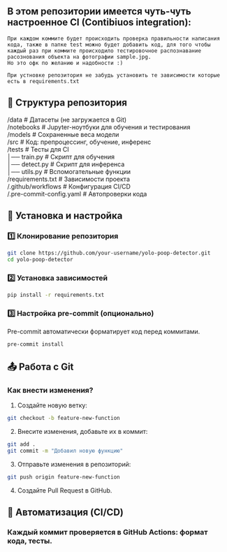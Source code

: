 ## В этом репозитории имеется чуть-чуть настроенное CI (Contibiuos integration): 
    При каждом коммите будет происходить проверка правильности написания кода, также в папке test можно будет добавить код, для того чтобы каждый раз при коммите происходило тестировочное распознавание расознования объекта на фотографии sample.jpg.
    Но это офк по желанию и надобности :) 

    При устновке репозитория не забудь установить те зависимости которые есть в requirements.txt

## 📂 Структура репозитория

/data                 # Датасеты (не загружается в Git)  
/notebooks            # Jupyter-ноутбуки для обучения и тестирования  
/models               # Сохраненные веса модели  
/src                  # Код: препроцессинг, обучение, инференс  
/tests                # Тесты для CI  
│── train.py          # Скрипт для обучения  
│── detect.py         # Скрипт для инференса  
│── utils.py          # Вспомогательные функции  
/requirements.txt     # Зависимости проекта  
/.github/workflows    # Конфигурация CI/CD  
/.pre-commit-config.yaml # Автопроверки кода  

## 🔧 Установка и настройка

### 1️⃣ Клонирование репозитория
```bash
git clone https://github.com/your-username/yolo-poop-detector.git
cd yolo-poop-detector
```

### 2️⃣ Установка зависимостей
```bash
pip install -r requirements.txt
```

### 3️⃣ Настройка pre-commit (опционально)
Pre-commit автоматически форматирует код перед коммитами.
```bash
pre-commit install
```

## 📤 Работа с Git

### Как внести изменения?

1. Создайте новую ветку:

```bash
git checkout -b feature-new-function
```

2. Внесите изменения, добавьте их в коммит:

```bash
git add .
git commit -m "Добавил новую функцию"
```

3. Отправьте изменения в репозиторий:

```bash
git push origin feature-new-function
```

4. Создайте Pull Request в GitHub.

## 🚀 Автоматизация (CI/CD)

### Каждый коммит проверяется в GitHub Actions: формат кода, тесты.